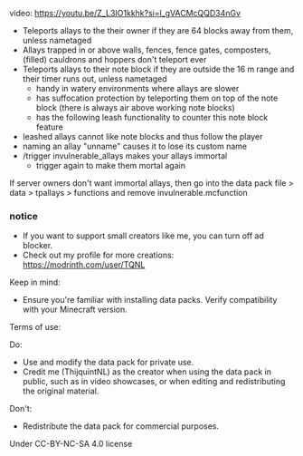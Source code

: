 video: https://youtu.be/Z_L3IO1kkhk?si=l_gVACMcQQD34nGv

- Teleports allays to the their owner if they are 64 blocks away from them, unless nametaged
- Allays trapped in or above walls, fences, fence gates, composters, (filled) cauldrons and hoppers don't teleport ever
- Teleports allays to their note block if they are outside the 16 m range and their timer runs out, unless nametaged
  - handy in watery environments where allays are slower
  - has suffocation protection by teleporting them on top of the note block (there is always air above working note blocks)
  - has the following leash functionality to counter this note block feature
- leashed allays cannot like note blocks and thus follow the player
- naming an allay "unname" causes it to lose its custom name
- /trigger invulnerable_allays  makes your allays immortal
  - trigger again to make them mortal again

If server owners don't want immortal allays, then go into the data pack file > data > tpallays >  functions and remove invulnerable.mcfunction

### notice
- If you want to support small creators like me, you can turn off ad blocker.
- Check out my profile for more creations: https://modrinth.com/user/TQNL

Keep in mind:
- Ensure you're familiar with installing data packs.
Verify compatibility with your Minecraft version.

Terms of use:

Do:
- Use and modify the data pack for private use.
- Credit me (ThijquintNL) as the creator when using the data pack in public, such as in video showcases, or when editing and redistributing the original material.

Don't:
- Redistribute the data pack for commercial purposes.


Under CC-BY-NC-SA 4.0 license
